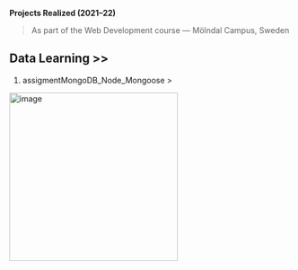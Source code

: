 
 **Projects Realized (2021–22)**
> As part of the Web Development course — Mölndal Campus, Sweden


## Data Learning >> 

1. assigmentMongoDB_Node_Mongoose >


<img src="https://github.com/user-attachments/assets/2a86d5be-cff4-46e9-af43-92a99a72c5a8" alt="image" width="300" />


